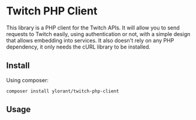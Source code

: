 # Twitch PHP Client

This library is a PHP client for the Twitch APIs. It will allow you to send requests to Twitch easily, using
authentication or not, with a simple design that allows embedding into services. It also doesn't rely on any PHP
dependency, it only needs the cURL library to be installed.

## Install

Using composer:

```
composer install ylorant/twitch-php-client
```

## Usage